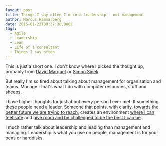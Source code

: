 ```yaml
---
layout: post
title: Things I say often I'm into leadership - not management
author: Marcus Hammarberg
date: 2015-01-22T09:37:38.000Z
tags:
  - Agile
  - Leadership
  - Lean
  - Life of a consultant
  - Things I say often
---
```


This is just a short one. I don't know where I picked the thought up, probably from [David Marquet](http://www.davidmarquet.com/) or [Simon Sinek](https://www.startwithwhy.com/).

But really I'm so tired about talking about management for organisation and teams. Manage. That's what I do with computer resources, stuff and sheeps.

I have higher thoughts for just about every person I ever met. If something these people need a leader. Someone that points, with clarity, [towards the better future we are trying to reach](http://www.marcusoft.net/2014/10/vision-statements.html), creates an environment [where I can feel safe](http://www.ted.com/talks/simon_sinek_why_good_leaders_make_you_feel_safe) and [give room and be challenged to be the best I can be](https://twitter.com/woodyzuill/status/494416680622108672).

I much rather talk about leadership and leading than management and managing. Leadership is what you use on people, management is for your pens or harddisks.